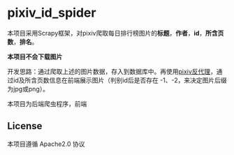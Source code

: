 # pixiv_id_spider

本项目采用Scrapy框架，对pixiv爬取每日排行榜图片的**标题**，**作者**，**id**，**所含页数**，**排名**。

**本项目不会下载图片**

开发思路：通过爬取上述的图片数据，存入到数据库中。再使用[pixiv反代理](pixiv.re)，通过id及所含页数信息在前端展示图片（判别id后是否存在 -1、-2，来决定图片后缀为jpg或png）。

本项目为后端爬虫程序，前端


## License
本项目遵循 Apache2.0 协议

